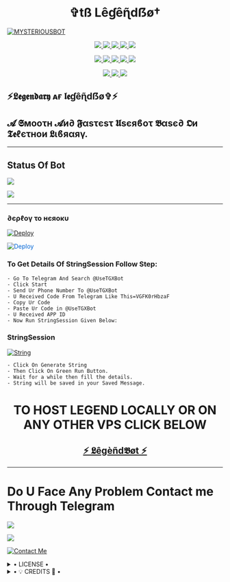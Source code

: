 <h1 align="center">
<b> ✞︎tß Lêɠêɳ̃dẞø†</b>
</h1>

[![MYSTERIOUSBOT](https://telegra.ph/file/c2d5f8f0d0f2fc84ac87a.jpg)](https://github.com/LEGEND-OS/LEGENDUSERBOT)


<p align="center">
<a href="https://github.com/LEGEND-OS/MYSTERIOUSBOT" alt="GitHub closed issues"> <img src="https://img.shields.io/github/issues-closed-raw/LEGEND-OS/MYSTERIOUSBOT?style=flat&logo=github&color=success" /> </a>
<a href="https://github.com/LEGEND-OS/MYSTERIOUSBOT/graphs/contributors" alt="GitHub contributors"> <img src="https://img.shields.io/github/contributors/LEGEND-OS/MYSTERIOUSBOT?style=flat&logo=github" /> </a>
<a href="https://github.com/LEGEND-OS/MYSTERIOUSBOT/network/members" alt="GitHub forks"> <img src="https://img.shields.io/github/forks/LEGEND-OS/MYSTERIOUSBOT?label=Forks&logo=github" /> </a>
<a href="https://github.com/LEGEND-OS/MYSTERIOUSBOT" alt="GitHub closed pull requests"> <img src="https://img.shields.io/github/issues-pr-closed-raw/LEGEND-OS/MYSTERIOUSBOT?color=success" /> </a>
<a href="https://github.com/LEGEND-OS/MYSTERIOUSBOT" alt="GitHub issues"> <img src="https://img.shields.io/github/issues-raw/LEGEND-OS/MYSTERIOUSBOT?style=flat&logo=github&color=yellow" /> </a>
</p>
<p align="center">
<a href="https://github.com/LEGEND-OS/MYSTERIOUSBOT" alt="GitHub release (latest by date including pre-releases)"> <img src="https://img.shields.io/github/v/release/LEGEND-OS/MYSTERIOUSBOT?include_prereleases?style=flat&logo=github" /> </a>
<a href="https://www.python.org/" alt="made-with-python"> <img src="https://img.shields.io/badge/Made%20with-Python-1f425f.svg?style=flat&logo=python&color=blue" /> </a>
<a href="https://github.com/LEGEND-OS/MYSTERIOUSBOT" alt="Docker!"> <img src="https://aleen42.github.io/badges/src/docker.svg" /> </a>
<a href="https://github.com/LEGEND-OS/MYSTERIOUSBOT" alt="GitHub repo size"> <img src="https://img.shields.io/github/repo-size/LEGEND-OS/MYSTERIOUSBOT" /> </a>
<a href="https://github.com/LEGEND-OS/MYSTERIOUSBOT/blob/master/LICENSE" alt="GPLv3 license"> <img src="https://img.shields.io/badge/License-GPLv3-blue.svg" /> </a>
</p>
<p align="center">
<a href="https://t.me/Legend_Userbot" alt="Telegram!"> <img src="https://aleen42.github.io/badges/src/telegram.svg" /> </a>
<a href="https://github.com/LEGEND-OS/MYSTERIOUSBOT/graphs/commit-activity" alt="Maintenance"> <img src="https://img.shields.io/badge/Maintained%3F-yes-green.svg" /> </a>
<a href="https://makeapullrequest.com" alt="PRs Welcome"> <img src="https://img.shields.io/badge/PRs-welcome-brightgreen.svg?style=flat-square" /> </a>
</p>


## ⚡𝕷𝖊𝖌𝖊𝖓𝖉𝖆𝖗𝖞 ᴀғ 𝖑𝖊ɠêɳ̃dẞø✞︎⚡
## 𝓐 𝕾мοοτн 𝓐и∂ 𝕱αѕτєѕτ 𝖀sєяϐοτ 𝕭αѕє∂ 𝕺и 𝕿𝖊ℓєτнοи 𝕷ιϐяαяγ.


------------
## Status Of Bot 

<p align="left">
    <a href="https://github.com/LEGEND-OS/MYSTERIOUSBOT/network/members"><img src="https://img.shields.io/github/forks/LEGEND-OS/MYSTERIOUSBOT?label=Forks&logoColor=Black&style=social"></a><p align="left"><a href="https://github.com/LEGEND-OS/MYSTERIOUSBOT/stargazers"><img src="https://img.shields.io/github/stars/LEGEND-OS/MYSTERIOUSBOT?logoColor=Blue&style=social"></a><p align="left"><a href="https://github.com/LEGEND-OS/MYSTERIOUSBOT"></a><p align="left"><a href="https://github.com/LEGEND-OS/MYSTERIOUSBOT?"></a>



------------
<h3> ∂єρℓογ το нєяοκυ </h3>

[![Deploy](https://telegra.ph/file/1ded5ead2f8cc5828897a.jpg)](https://dashboard.heroku.com/new?button-url=https%3A%2F%2Fgithub.com%2FLEGEND-OS%2FMYSTERIOUSBOT&template=https%3A%2F%2Fgithub.com%2FLEGEND-OS%2FMYSTERIOUSBOT)


<a href="https://dashboard.heroku.com/new?button-url=https%3A%2F%2Fgithub.com%2FLEGEND-OS%2FMYSTERIOUSBOT&template=https%3A%2F%2Fgithub.com%2FLEGEND-OS%2FMYSTERIOUSBOT" rel="nofollow" style="background-color: initial; box-sizing: border-box; color: #0366d6; text-decoration-line: none;"><img alt="Deploy" data-canonical-src="https://www.herokucdn.com/deploy/button.svg" src="https://camo.githubusercontent.com/83b0e95b38892b49184e07ad572c94c8038323fb/68747470733a2f2f7777772e6865726f6b7563646e2e636f6d2f6465706c6f792f627574746f6e2e737667" style="border-style: none; box-sizing: initial; max-width: 100%;" /></a></div>
</a>


### To Get Details Of StringSession Follow Step: 

    - Go To Telegram And Search @UseTGXBot
    - Click Start
    - Send Ur Phone Number To @UseTGXBot
    - U Received Code From Telegram Like This=VGFK0rHbzaF
    - Copy Ur Code
    - Paste Ur Code in @UseTGXBot
    - U Received APP ID
    - Now Run StringSession Given Below:
   

### StringSession

[![String](https://telegra.ph/file/a6bca4695a54de983c015.jpg)](https://replit.com/@KrishnaJaiswal1/MYSTERIOUSBOT#main.py) 

    - Click On Generate String
    - Then Click On Green Run Button.
    - Wait for a while then fill the details.
    - String will be saved in your Saved Message.


<h1 align="center">TO HOST LEGEND LOCALLY OR ON ANY OTHER VPS CLICK BELOW</h1>

<h2 align="center"> <a href="https://github.com/LEGEND-OS/LEGENDUSERBOT">⚡ 𝕷êgèñd𝕭øt ⚡</a></h2>

------------
# Do U Face Any Problem Contact me Through Telegram 

<a href="https://t.me/joinchat/Legend_Userbot"><img src="https://img.shields.io/badge/Legend%20Group-red.svg?style=for-the-badge&logo=Telegram"></a>

<a href="https://t.me/joinchat/Legend_Mr_Hacker"><img src="https://img.shields.io/badge/CREATOR%20ME-blue.svg?style=for-the-badge&logo=Telegram"></a>


[![Contact Me](https://img.shields.io/badge/Telegram-Contact%20Me-informational)](https://t.me/joinchat/Legend_Mr_Hacker)


<details>

  <summary> • LICENSE • </summary>

![](https://www.gnu.org/graphics/gplv3-or-later.png)

LEGEND-OS

Poject [MYSTERIOUSBOT](https://github.com/LEGEND-OS/MYSTERIOUSBOT) is free software: you can redistribute it and/or modify

it under the terms of the GNU General Public License as published by

the Free Software Foundation, either version 3 of the License, or

(at your option) any later version.

This program is distributed in the hope that it will be useful,

but WITHOUT ANY WARRANTY; without even the implied warranty of

MERCHANTABILITY or FITNESS FOR A PARTICULAR PURPOSE.  See the

GNU General Public License for more details.

You should have received a copy of the GNU General Public License

along with this program. If not, see <https://www.gnu.org/licenses/>.

</details>

<details>

  <summary> • 💡 CREDITS 💞 • </summary>
  
• [LEGEND](https://github.com/LEGEND-OS)
